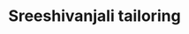 ---
title: "Sreeshivanjali tailoring"
url: /thiruvananthapuram/sreeshivanjali-tailoring/
shop: Schneiderei
---